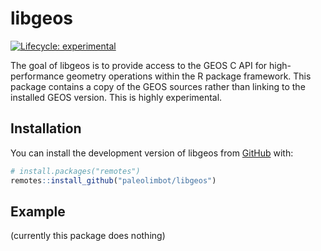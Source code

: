 
<!-- README.md is generated from README.Rmd. Please edit that file -->

# libgeos

<!-- badges: start -->

[![Lifecycle:
experimental](https://img.shields.io/badge/lifecycle-experimental-orange.svg)](https://www.tidyverse.org/lifecycle/#experimental)
<!-- badges: end -->

The goal of libgeos is to provide access to the GEOS C API for
high-performance geometry operations within the R package framework.
This package contains a copy of the GEOS sources rather than linking to
the installed GEOS version. This is highly experimental.

## Installation

You can install the development version of libgeos from
[GitHub](https://github.com/) with:

``` r
# install.packages("remotes")
remotes::install_github("paleolimbot/libgeos")
```

## Example

(currently this package does nothing)

